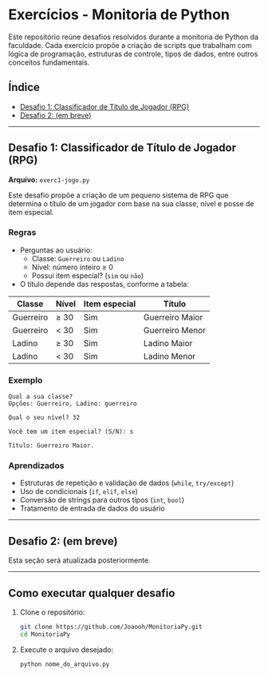 # Exercícios - Monitoria de Python

Este repositório reúne desafios resolvidos durante a monitoria de Python da faculdade. Cada exercício propõe a criação de scripts que trabalham com lógica de programação, estruturas de controle, tipos de dados, entre outros conceitos fundamentais.

## Índice

- [Desafio 1: Classificador de Título de Jogador (RPG)](#desafio-1-classificador-de-título-de-jogador-rpg)
- [Desafio 2: (em breve)](#desafio-2-em-breve)

---

## Desafio 1: Classificador de Título de Jogador (RPG)

**Arquivo:** `exerc1-jogo.py`

Este desafio propõe a criação de um pequeno sistema de RPG que determina o título de um jogador com base na sua classe, nível e posse de item especial.

### Regras

- Perguntas ao usuário:
  - Classe: `Guerreiro` ou `Ladino`
  - Nível: número inteiro ≥ 0
  - Possui item especial? (`sim` ou `não`)
- O título depende das respostas, conforme a tabela:

| Classe   | Nível   | Item especial | Título            |
|----------|---------|----------------|-------------------|
| Guerreiro| ≥ 30    | Sim            | Guerreiro Maior   |
| Guerreiro| < 30    | Sim            | Guerreiro Menor   |
| Ladino   | ≥ 30    | Sim            | Ladino Maior      |
| Ladino   | < 30    | Sim            | Ladino Menor      |

### Exemplo

```plaintext
Qual a sua classe?
Opções: Guerreiro, Ladino: guerreiro

Qual o seu nível? 32

Você tem um item especial? (S/N): s

Título: Guerreiro Maior.
```

### Aprendizados

- Estruturas de repetição e validação de dados (`while`, `try/except`)
- Uso de condicionais (`if`, `elif`, `else`)
- Conversão de strings para outros tipos (`int`, `bool`)
- Tratamento de entrada de dados do usuário

---

## Desafio 2: (em breve)

Esta seção será atualizada posteriormente.

---

## Como executar qualquer desafio

1. Clone o repositório:
   ```bash
   git clone https://github.com/Joaooh/MonitoriaPy.git
   cd MonitoriaPy
   ```

2. Execute o arquivo desejado:
   ```bash
   python nome_do_arquivo.py
   ```
